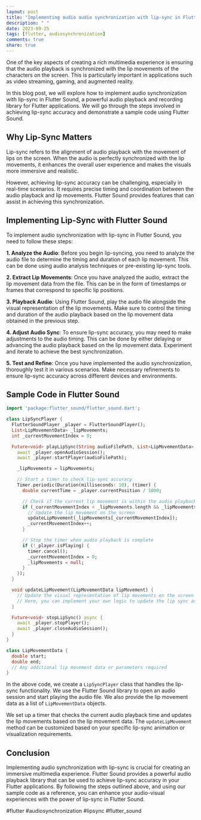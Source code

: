 ```yaml
---
layout: post
title: "Implementing audio audio synchronization with lip-sync in Flutter Sound"
description: " "
date: 2023-09-25
tags: [flutter, audiosynchronization]
comments: true
share: true
---
```


One of the key aspects of creating a rich multimedia experience is ensuring that the audio playback is synchronized with the lip movements of the characters on the screen. This is particularly important in applications such as video streaming, gaming, and augmented reality.

In this blog post, we will explore how to implement audio synchronization with lip-sync in Flutter Sound, a powerful audio playback and recording library for Flutter applications. We will go through the steps involved in achieving lip-sync accuracy and demonstrate a sample code using Flutter Sound.

## Why Lip-Sync Matters

Lip-sync refers to the alignment of audio playback with the movement of lips on the screen. When the audio is perfectly synchronized with the lip movements, it enhances the overall user experience and makes the visuals more immersive and realistic.

However, achieving lip-sync accuracy can be challenging, especially in real-time scenarios. It requires precise timing and coordination between the audio playback and lip movements. Flutter Sound provides features that can assist in achieving this synchronization.

## Implementing Lip-Sync with Flutter Sound

To implement audio synchronization with lip-sync in Flutter Sound, you need to follow these steps:

**1. Analyze the Audio**: Before you begin lip-syncing, you need to analyze the audio file to determine the timing and duration of each lip movement. This can be done using audio analysis techniques or pre-existing lip-sync tools.

**2. Extract Lip Movements**: Once you have analyzed the audio, extract the lip movement data from the file. This can be in the form of timestamps or frames that correspond to specific lip positions.

**3. Playback Audio**: Using Flutter Sound, play the audio file alongside the visual representation of the lip movements. Make sure to control the timing and duration of the audio playback based on the lip movement data obtained in the previous step.

**4. Adjust Audio Sync**: To ensure lip-sync accuracy, you may need to make adjustments to the audio timing. This can be done by either delaying or advancing the audio playback based on the lip movement data. Experiment and iterate to achieve the best synchronization.

**5. Test and Refine**: Once you have implemented the audio synchronization, thoroughly test it in various scenarios. Make necessary refinements to ensure lip-sync accuracy across different devices and environments.

## Sample Code in Flutter Sound

```dart
import 'package:flutter_sound/flutter_sound.dart';

class LipSyncPlayer {
  FlutterSoundPlayer _player = FlutterSoundPlayer();
  List<LipMovementData> _lipMovements;
  int _currentMovementIndex = 0;

  Future<void> playLipSync(String audioFilePath, List<LipMovementData> lipMovements) async {
    await _player.openAudioSession();
    await _player.startPlayer(audioFilePath);

    _lipMovements = lipMovements;

    // Start a timer to check lip-sync accuracy
    Timer.periodic(Duration(milliseconds: 10), (timer) {
      double currentTime = _player.currentPosition / 1000;

      // Check if the current lip movement is within the audio playback time
      if (_currentMovementIndex < _lipMovements.length && _lipMovements[_currentMovementIndex].start <= currentTime) {
        // Update the lip movement on the screen
        updateLipMovement(_lipMovements[_currentMovementIndex]);
        _currentMovementIndex++;
      }

      // Stop the timer when audio playback is complete
      if (!_player.isPlaying) {
        timer.cancel();
        _currentMovementIndex = 0;
        _lipMovements = null;
      }
    });
  }

  void updateLipMovement(LipMovementData lipMovement) {
    // Update the visual representation of lip movements on the screen
    // Here, you can implement your own logic to update the lip sync animations or visuals
  }

  Future<void> stopLipSync() async {
    await _player.stopPlayer();
    await _player.closeAudioSession();
  }
}

class LipMovementData {
  double start;
  double end;
  // Any additional lip movement data or parameters required
}
```

In the above code, we create a `LipSyncPlayer` class that handles the lip-sync functionality. We use the Flutter Sound library to open an audio session and start playing the audio file. We also provide the lip movement data as a list of `LipMovementData` objects.

We set up a timer that checks the current audio playback time and updates the lip movements based on the lip movement data. The `updateLipMovement` method can be customized based on your specific lip-sync animation or visualization requirements.

## Conclusion

Implementing audio synchronization with lip-sync is crucial for creating an immersive multimedia experience. Flutter Sound provides a powerful audio playback library that can be used to achieve lip-sync accuracy in your Flutter applications. By following the steps outlined above, and using our sample code as a reference, you can enhance your audio-visual experiences with the power of lip-sync in Flutter Sound.

#flutter #audiosynchronization #lipsync #flutter_sound